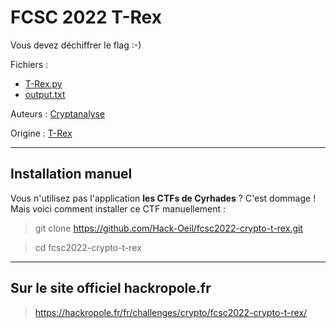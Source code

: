 # FCSC 2022 T-Rex

Vous devez déchiffrer le flag :-)



Fichiers :
- [T-Rex.py](T-Rex.py)
- [output.txt](output.txt)




Auteurs : [Cryptanalyse](https://twitter.com/Cryptanalyse)

Origine : [T-Rex](https://hackropole.fr/fr/challenges/crypto/fcsc2022-crypto-t-rex/)



-----------

## Installation manuel
Vous n'utilisez pas l'application **les CTFs de Cyrhades** ? C'est dommage !
Mais voici comment installer ce CTF manuellement :

> git clone https://github.com/Hack-Oeil/fcsc2022-crypto-t-rex.git

> cd fcsc2022-crypto-t-rex


-----------

## Sur le site officiel hackropole.fr
> https://hackropole.fr/fr/challenges/crypto/fcsc2022-crypto-t-rex/